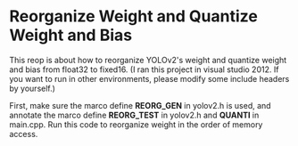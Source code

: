 # Reorganize Weight and Quantize Weight and Bias
This reop is about how to reorganize YOLOv2's weight and quantize weight and bias from float32 to fixed16. (I ran this project in visual studio 2012. If you want to run in other environments, please modify some include headers by yourself.)

First, make sure the marco define __REORG_GEN__ in yolov2.h is used, and annotate the marco define __REORG_TEST__ in yolov2.h and __QUANTI__ in main.cpp. Run this code to reorganize weight in the order of memory access.
